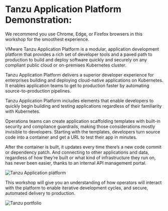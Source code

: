 # Tanzu Application Platform Demonstration: 

We recommend you use Chrome, Edge, or Firefox browsers in this workshop for the smoothest experience.

VMware Tanzu Application Platform is a modular, application development platform that provides a rich set of developer tools and a paved path to production to build and deploy software quickly and securely on any compliant public cloud or on-premises Kubernetes cluster.

Tanzu Application Platform delivers a superior developer experience for enterprises building and deploying cloud-native applications on Kubernetes. It enables application teams to get to production faster by automating source-to-production pipelines. 

Tanzu Application Platform includes elements that enable developers to quickly begin building and testing applications regardless of their familiarity with Kubernetes.

Operations teams can create application scaffolding templates with built-in security and compliance guardrails, making those considerations mostly invisible to developers. Starting with the templates, developers turn source code into a container and get a URL to test their app in minutes.

After the container is built, it updates every time there’s a new code commit or dependency patch. And connecting to other applications and data, regardless of how they’re built or what kind of infrastructure they run on, has never been easier, thanks to an internal API management portal.

![Tanzu Application platform](exercises/images/tap-overview.png)

This workshop will give you an understanding of how operators will interact with the platform to enable iterative development cycles, and secure, automated delivery to production.

![Tanzu portfolio](exercises/images/2023-11-01_21-28-36.gif)
